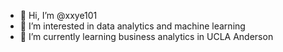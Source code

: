 - 👋 Hi, I’m @xxye101
- 👀 I’m interested in data analytics and machine learning 
- 🌱 I’m currently learning business analytics in UCLA Anderson

<!---
xxye101/xxye101 is a ✨ special ✨ repository because its `README.md` (this file) appears on your GitHub profile.
You can click the Preview link to take a look at your changes.
--->
